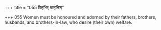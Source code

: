 +++
title = "055 पितृभिर् भ्रातृभिश्"

+++
055	Women must be honoured and adorned by their fathers, brothers, husbands, and brothers-in-law, who desire (their own) welfare.